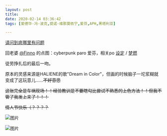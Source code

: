 ```yaml
---
layout: post
title: 
date: 2020-02-14 03:36:42
tags: [爱德华·冯·波克,提诺·维那莫依宁,爱芬,APH,黑塔利亚]

---
```

[请问到底哪里有问题](https://wx4.sinaimg.cn/large/9efa3e7fgy1gbw0hd27ncj20u0161aw8.jpg)

回老婆 [@Finno](http://www.lofter.com/mentionredirect.do?blogId=491464085) 的点图：cyberpunk paro 爱芬，相关po [设定](https://arthliams.lofter.com/post/211e06_1c74cc977) / [梦燃](https://arthliams.lofter.com/post/211e06_1c75ca33b)

徒劳挣扎后的最后一吻。

原本的灵感来源是HALIENE的歌"Dream in Color"，但画的时候脑子一坨浆糊就变成了这玩意儿……<span style="text-decoration:line-through;">不好意思</span>

<span style="text-decoration:line-through;">这张完全是车祸现场！！经验教训是不要瞎勾比尝试不熟悉的上色方法！！但我不管了我发上来了！！！</span>

<span style="text-decoration:line-through;">情人节快乐（？？？？</span>


![图片](./img/ang4SjhuSGNnSGE3OVlrRm81TU5qZ3FUaE83SjdWM1dEL1BuSVRpMHczVk5zdXVIMHpjNEJ3PT0.jpg)

![图片](./img/ang4SjhuSGNnSGE3OVlrRm81TU5qdUFHKzBSdEV1V3hCbzgwUGRIdk1RSThNNnpVd1QrRnpnPT0.jpg)

